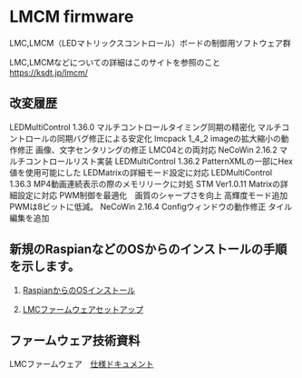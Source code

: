 # LMCM firmware
  LMC,LMCM（LEDマトリックスコントロール）ボードの制御用ソフトウェア群

  LMC,LMCMなどについての詳細はこのサイトを参照のこと https://ksdt.jp/lmcm/

## 改変履歴

 LEDMultiControl 1.36.0
	マルチコントロールタイミング同期の精密化
	マルチコントロールの同期バグ修正による安定化
 lmcpack 1_4_2
	imageの拡大縮小の動作修正
	画像、文字センタリングの修正
	LMC04との両対応
 NeCoWin 2.16.2
	マルチコントロールリスト実装
 LEDMultiControl 1.36.2
	PatternXMLの一部にHex値を使用可能にした
	LEDMatrixの詳細モード設定に対応 
 LEDMultiControl 1.36.3
	MP4動画連続表示の際のメモリリークに対処
 STM Ver1.0.11
	Matrixの詳細設定に対応
	PWM制御を最適化　画質のシャープさを向上
	高輝度モード追加　PWMは8ビットに低減。
 NeCoWin 2.16.4
	Configウィンドウの動作修正
	タイル編集を追加

## 新規のRaspianなどのOSからのインストールの手順を示します。

1. [RaspianからのOSインストール](./Readme_RaspberryPiSetup.md)


2. [LMCファームウェアセットアップ](./Readme_lmcmanualinstallation.md)

## ファームウェア技術資料

LMCファームウェア　[仕様ドキュメント](./LMC_CommandServer_Manual.md)


